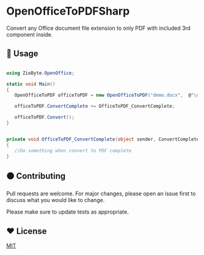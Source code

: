 # OpenOfficeToPDFSharp

Convert any Office document file extension to only PDF with included 3rd component inside.
 

## 🔵 Usage

```csharp

using ZioByte.OpenOffice;

static void Main()
{
   OpenOfficeToPDF officeToPDF = new OpenOfficeToPDF("demo.docx",  @"\outputDir\");

   officeToPDF.ConvertComplete += OfficeToPDF_ConvertComplete;

   officeToPDF.Convert();
}


private void OfficeToPDF_ConvertComplete(object sender, ConvertCompleteEventArgs args)
{
   //Do something when convert to PDF complete 
}

```

## 🟤 Contributing
Pull requests are welcome. For major changes, please open an issue first to discuss what you would like to change.

Please make sure to update tests as appropriate.

## ♥️ License
[MIT](https://choosealicense.com/licenses/mit/)